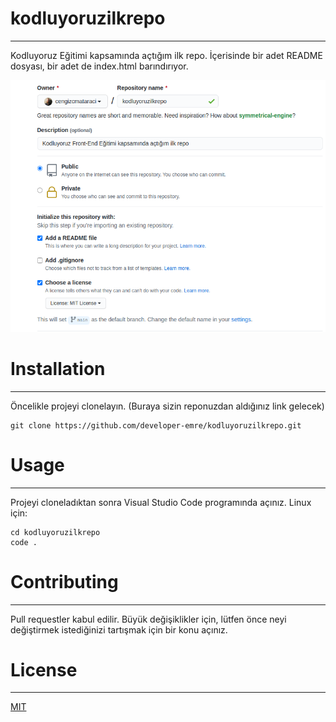 # kodluyoruzilkrepo
---
Kodluyoruz Eğitimi kapsamında açtığım ilk repo. İçerisinde bir adet README dosyası, bir adet de index.html barındırıyor.

![Sayfa Resmi](https://raw.githubusercontent.com/Kodluyoruz/taskforce/main/git/odev1/figures/github.png)

# Installation
---
Öncelikle projeyi clonelayın. (Buraya sizin reponuzdan aldığınız link gelecek)
```
git clone https://github.com/developer-emre/kodluyoruzilkrepo.git
```
# Usage
----
Projeyi cloneladıktan sonra Visual Studio Code programında açınız.
Linux için:
```
cd kodluyoruzilkrepo
code .
```
# Contributing
---
Pull requestler kabul edilir. Büyük değişiklikler için, lütfen önce neyi değiştirmek istediğinizi tartışmak için bir konu açınız.
# License
---
[MIT](MIT)

